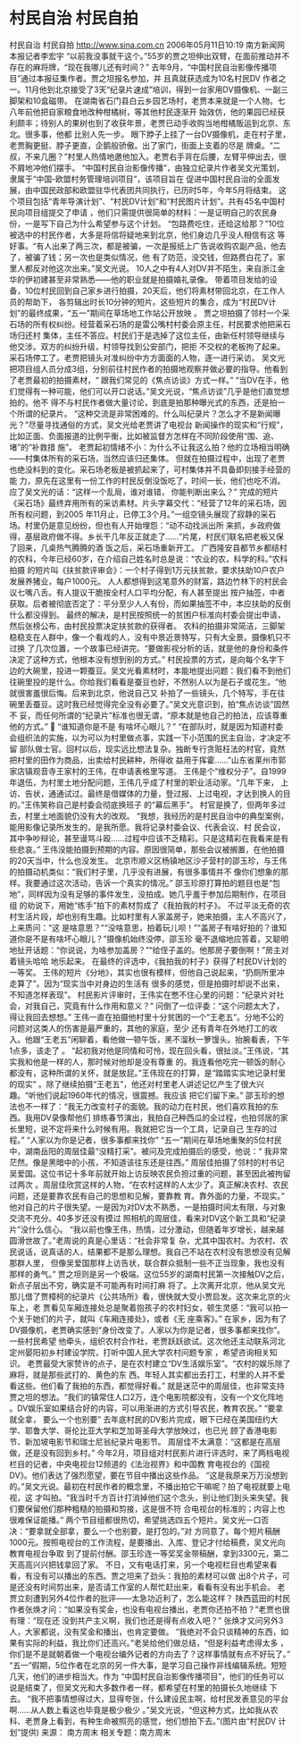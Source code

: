 # 村民自治 村民自拍

村民自治 村民自拍
http://www.sina.com.cn 2006年05月11日10:19 南方新闻网
本报记者李宏宇
“以前我没事就干这个。”55岁的贾之坦伸出双臂，在面前推动并不存在的麻将牌，“现在我哪儿还有时间？”
去年9月，“中国村民自治影像传播项目”通过本报征集作者。贾之坦报名参加，并
且真就获选成为10名村民DV 作者之一。11月他到北京接受了3天“纪录片速成”培训，得到一台家用DV摄像机、一副三脚架和10盒磁带。
在湖南省石门县白云乡园艺场村，老贾本来就是一个人物。七八年前他把自家粮食地改种柑橘树，等其他村民逐渐开 始效仿，他的果园已经获利颇丰；待别人的果树也到了收获年景，老贾已动手收购当地柑橘贩运到北京、东北。很多事，他都 比别人先一步。
眼下脖子上挂了一台DV摄像机，走在村子里，老贾胸更挺、脖子更直，企鹅般骄傲。出了家门，街面上支着的尽是 牌桌。“二叔，不来几圈？”村里人热情地邀他加入。老贾右手背在后腰，左臂平伸出去，很不屑地冲他们摆手。
“中国村民自治影像传播”，由独立纪录片作者吴文光策划，隶属于“中国-欧盟村务管理培训项目”，该项目旨在 促进中国村民自治的全面发展，由中国民政部和欧盟驻华代表团共同执行，已历时5年，今年5月将结束。
这个项目包括“青年导演计划”、“村民DV计划”和“村民图片计划”。共有45名中国村民向项目组提交了申请 ，他们只需提供很简单的材料：一是证明自己的农民身份，一是写下自己为什么希望参与这个计划。
“包路费吃住，还给这给那？”10位被选中的村民作者，大多是将信将疑地来到北京，他们身边几乎没人相信有这 等好事。“有人出来了两三次，都是被骗，一次是报纸上广告说收购农副产品，他去了，被骗了钱；另一次也是类似情况，他 有了防范，没交钱，但路费白花了。家里人都反对他这次出来。”吴文光说。
10人之中有4人对DV并不陌生，来自浙江金华的伊初建甚至非常熟悉——他的职业就是拍摄婚礼录像。
带着项目发给的设备，10位村民回到自己家乡进行拍摄，20天后，他们将素材带回北京，在工作人员的帮助下， 各剪辑出时长10分钟的短片。这些短片的集合，成为“村民DV计划”的最终成果，“五一”期间在草场地工作站公开放映 。
贾之坦拍摄了邻村一个采石场的所有权纠纷。经营着采石场的是雷公嘴村村委会原主任，村民要求他把采石场归还村 集体，主任不答应。村民们于是选掉了这位主任，由新任村领导继续与他交涉。双方的纠纷升级，村领导找到公安部门，把拒 不交权的老板拘了起来。采石场停工了。老贾把镜头对准纠纷中方方面面的人物，逐一进行采访。
吴文光把项目组人员分成3组，分别前往村民作者的拍摄地观察并做必要的指导。他看到了老贾最初的拍摄素材，“ 跟我们常见的《焦点访谈》方式一样。”
“当DV在手，他们觉得有一种可能，他们可以开口说话。”吴文光说，“焦点访谈”几乎是他们直觉想拍的。他不 得不与村民作者做大量讨论，到底是拍那种曝光式的东西，还是拍一个所谓的纪录片。
“这种交流是非常困难的。什么叫纪录片？怎么才不是新闻曝光？”尽量寻找通俗的方式，吴文光给老贾讲了电视台 新闻操作的现实和“行规”，比如正面、负面报道的比例平衡，比如被监督方怎样在不同阶段使用“围、追、堵”的“补救措 施”。
老贾起初情绪不小：为什么不让我这么拍？他的立场相当明确——村集体所有的采石场，当然应该归还集体。
但就在拍摄过程中，出现了老贾也绝没料到的变化。采石场老板是被抓起来了，可村集体并不具备即刻接手经营的能 力，原先在这里有一份工作的村民反倒没饭吃了，时间一长，他们也吃不消。应了吴文光的话：“这样一个乱局，谁对谁错， 你能判断出来么？”
完成的短片《采石场》最终弃用所有的采访素材。片头字幕交代：“经营了12年的采石场，因所有权问题，到2005 年11月止，已停工3个月。”一组空镜头展现了寂静的采石场。村里仍是意见纷纷，但也有人开始埋怨：“动不动找派出所 来抓，乡政府做得，基层政府做不得。乡长干几年反正就走了……”片尾，村民们联名把老板又保了回来，几桌热气腾腾的酒 饭之后，采石场重新开工。
广西隆安县都节乡都结村的农科，今年已经60岁，在介绍自己姓名时总是说：“农业的农，科学的科。”农科拍摄 的短片叫《扶贫款评审会》：一个村子得到1万元扶贫款，要求扶助10户农户发展养猪业，每户1000元。
人人都想得到这笔意外的财富，路边竹林下的村民会议七嘴八舌。有人提议干脆按全村人口平均分配，有人甚至提出 按户抽签，中者获取。后者被彻底否定了：平分至少人人有份，而如果抽签不中，本应扶助的反倒什么都没得到。
最终的解决，是村民按照统一的贫困户标准向村委会提出申请，然后张榜公布，由村民投票决定扶贫款的获得者。
农科的拍摄非常简洁，三脚架稳稳支在人群中，像一个看戏的人，没有中景近景特写，只有大全景。摄像机只不过换 了几次位置，一个故事已经讲完。“要做影视分析的话，就是他的身份和条件决定了这种方式，他根本没有想到别的方式。”
村民投票的方式，是向每个名字下边的大碗里，投进一颗蚕豆。吴文光看素材时，本能地提出问题：我们看不到他们 往碗里投的是什么。你给我们看看是蚕豆也好，不然别人以为是石子或花生。“他就很害羞很后悔。后来到北京，他说自己又 补拍了一些镜头，几个特写，手在往碗里丢蚕豆。这时我已经觉得完全没有必要了。”吴文光意识到，拍“焦点访谈”固然不 妥，而任何所谓的“纪录片”标准也很无谓，“原本就是他自己的拍法，应该尊重他的方式。”

“谁知道你是不是
有啥坏心眼儿？”
“在部队时，就是因为知道村委会组织法的实施，以为可以为村里做点事，实践一下小范围的民主自治，才决定不留 部队做士官。回村以后，现实远比想法复杂。独断专行贪赃枉法的村官，竟然把村里的田作为商品，出卖给村民耕种，所得收 益用于挥霍……”山东省莱州市郭家店镇观音寺王家村的王伟，在申请表格里写道。
王伟是个“维权分子”。自1999年退伍，为村里土地分配问题，王伟几乎成了村里的职业活动家。“几年下来， 上访、告状，通通试过。最终是借媒体的力量，登过报、上过电视，才达到换人的目的。”王伟笑称自己是村委会彻底换班子 的“幕后黑手”。
村官是换了，但两年多过去，村里土地面貌仍没有大的改观。
“我想，我经历的是村民自治中的典型案例，能用影像记录所发生的，是我所愿。我将记录村委会议、代表会议、村 民会议，其中争吵辩论，甚至谩骂斗殴……过程中应该不乏精彩。只是这精彩在我看来是有些悲哀。”
王伟没能拍摄到预期的内容。原因很简单，那些会议被搁置，在他拍摄的20天当中，什么也没发生。
北京市顺义区杨镇地区沙子营村的邵玉珍，与王伟的拍摄动机类似：“我们村子里，几乎没有进展，有很多事情并不 像你们想象的那样。我要通过这次活动，告诉一个真实的情况。”
邵玉珍原打算拍的题目也是“包地”，同样因为没有足够的事件发生，没拍成。她几乎羞于参加后期制作，在项目组 的劝说下，用她“练手”拍下的素材剪成了《我拍我的村子》。
不过平淡无奇的农村生活片段，却也别有生趣。比如村里有人家盖房子，她来拍摄，主人不高兴了，上来质问：“这 是啥意思？”“没啥意思，拍着玩儿呗！”“盖房子有啥好拍的？谁知道你是不是有啥坏心眼儿？”摄像机始终没停，邵玉珍 毫不退缩地应答着，又聪明地扯开话题：“你说说，为啥参加盖房？”“给侄子盖的。他那房子要倒啊！”房主对着镜头哈哈 地乐起来。
在最终的评选中，《我拍我的村子》获得了村民DV计划的一等奖。
王伟的短片《分地》，其实也很有模样，但他自己说起来，“扔厕所里冲走算了”。因为“现实当中对身边的生活有 很多的感觉，但是拍摄时却说不出来，不知道怎样表现”。
村民影片评审时，王伟实在憋不住心里的问题：“纪录片对社会，对我自己，究竟有什么作用和意义？”
问倒了一位评委：“这个问题太大了，得让我回去想想。”
王伟一直在拍摄他村里十分贫困的一个“王老五”。分地不公的问题对这类人的伤害是最严重的，其他的家庭，至少 还有青年在外地打工的收入。他跟“王老五”闲聊着，看他做一顿午饭，黑不溜秋一箩馒头。抬腕看表，下午1点多，该走了 。
“起初我对他是同情和可怜，现在回头看，很扯淡。”王伟说，“其实我和他是一样的人，那时候对他却是没有尊重 的。我连看他吃完一顿饭的耐心都没有，这种所谓的关怀，就是放屁。”王伟现在的打算，是“踏踏实实地记录村里的现实” 。除了继续拍摄“王老五”，他还对村里老人讲述记忆产生了很大兴趣。“听他们说起1960年代的情况，很震撼。我应该 把它们留下来。”
邵玉珍的想法也不一样了：“我无力改变村子的面貌。我的动力在村民，他们喜欢我拍的东西。我用DV录像帮他们 排练春节演出，我拍自己种西瓜的全过程，也拍邻居的家长里短，说不定将来什么时候有用。我就把它当一个工具，记录自己 生存的过程。”
“人家以为你是记者，很多事都来找你”
“五一”期间在草场地重聚的5位村民中，湖南岳阳的周层佳最“没精打采”。被问及完成拍摄后的感受，他说：“ 我非常茫然。像是黑暗中的小孩，不知道该往东还是往西。”
周层佳拍摄了邻村的村书记吴爱国。这位书记十多年前就开始上访反映农民负担过重的问题，甚至因此被拘留过两次 。周层佳欣赏这样的人物，“在农村这样的人太少了。真正解决农村、农民问题，还是要靠农民有自己的思想和见解，要靠教 育。靠外面的力量，不现实。”
他对自己的片子很失望。一是因为对DV太不熟悉，一是拍摄时间太有限，与对象交流不充分。40多岁还没有摸过 照相机的周层佳，看来对DV这个新工具和“纪录片”没什么信心。
“我以前也像王伟，热情，过分激动，但随着年岁增长，越来越圆滑世故了。”老周说的真是心里话：“社会非常复 杂，尤其中国农村。为农村、农民说话，说真话的人，结果都不是那么理想。我自己不站在农村没有思想没有见解那群人里， 但像吴爱国那样上访告状，联合群众抵制一些不正当现象，我也没有那样的勇气。”
贾之坦则是另一个极端。这位55岁的湖南村民第一次接触DV之后，新点子层出不穷，确实是不可能再有时间打麻 将了。上次离开北京，他从吴文光那儿借了贾樟柯的纪录片《公共场所》看，很快就大受小贾启发。这次来北京的火车上，老 贾看见车厢连接处总是聚着抱孩子的农村妇女，顿生灵感：“我可以拍一个关于她们的片子，就叫《车厢连接处》，或者《无 座乘客》。”
在家乡，因为有了DV摄像机，老贾确实感到“身份改变了。人家以为你是记者，很多事都来找你”。一些村民希望 他牵头，组织农村合作社，老贾跃跃欲试。这次他还主动联系河北定州晏阳初乡村建设学院，打听中国人民大学农村问题专家 ，希望咨询相关知识。
老贾最受大家赞许的点子，是在农村建立“DV生活娱乐室”。“农村的娱乐除了麻将，就是那些武打的、黄色的东 西。年轻人其实都出去打工，村里的人并不爱看这些。他们看了我拍的东西，都觉得好看。”
就是迷茫中的周层佳，也非常支持贾之坦的想法。“我们的镇常住人口2万，连个电影院都没有，没有一个文化阵地 。DV娱乐室如果结合好的内容，可以用渐进的方式引导农民，教育农民。”
“要拿就全拿，
要么一个也别要”
去年底村民的DV影片完成，眼下已经在美国纽约大学、耶鲁大学、哥伦比亚大学和芝加哥圣母大学放映过，也已光 顾了香港电影节、新加坡电影节和瑞士尼翁纪录片电影节。
周层佳不太满意：“这都是在高层做，还是没有回到乡村。”
今年2月，项目组对村民影片进行评选时，来了两档电视栏目的记者，中央电视台12频道的《法治视界》和中国教 育电视台的《国视DV》。他们表达了强烈愿望，要在节目中播出这些作品。
“这是我原来万万没想到的。”吴文光说。最初在村民作者的概念里，不播出拍它干嘛呢？拍了电视就要上电视，这 才叫拍。“我当时千方百计打消掉他们这个念头，别让他们到头来失望。我们要保留他们那种粗糙的拍摄和剪接，这是很不符 合电视台的标准的；内容上也很难保证能播。”
两个节目组都很热切，希望挑选四五个短片。吴文光一口否决：“要拿就全部拿，要么一个也别要，是打包的。”对 方同意了。每个短片稿酬1000元。按照电视台的工作流程，是要播出、入库、登记才付给稿费，吴文光向教育电视台争取 到了提前付酬。邵玉珍连一等奖奖金带稿酬，拿到3300元，第二天高高兴兴把钱拿回了家。
不日，又有电话打来，另一个电视栏目也希望来看看，有没有可以播出的东西。贾之坦来了劲头：我拍的素材可以做 出8个片子，可是还没有时间剪出来，是否请工作室的人帮忙赶出来，看看有没有出手机会。
老贾立刻遭到另外4位作者的批评——太急功近利了，怎么能这样？
陕西蓝田的村民作者张焕才问：“如果没有奖金，也没有电视台播出，老贾你还拍不拍？”老贾也很有理：“现在还 没到共产主义啊，我们也还是得有点收入吧？”
张焕才又问另外3人，大家都说，没有奖金和播出，也肯定要做。
“我绝对不会只谈精神的东西，如果有实际的利益，我比你们还高兴。”老吴给他们做总结，“但是利益考虑得太多 ，你们是不是就朝着做一个电视台编外记者的方向去了？这样事情就有点不好玩了。”
“五一”假期，5位作者在北京的另一件大事，是学习自己操作非线编辑系统。短短几天，他们的进步相当大。作为 “中国村民自治影像传播项目”，他们的任务可以说是结束了，但吴文光和大多数作者一样，都希望在村里的拍摄长久地继续 下去。
“我不把事情想得过大，显得夸张，什么建设民主啊，给村民发表意见的平台啊……从人数上看这也毕竟是极少极少 。”吴文光说，“但这种方式，比如我从农科、老贾身上看到，有种生命被照亮的感觉，他们想拍下去。”(图片由“村民DV 计划”提供) 来源：
南方周末
相关专题：南方周末 

